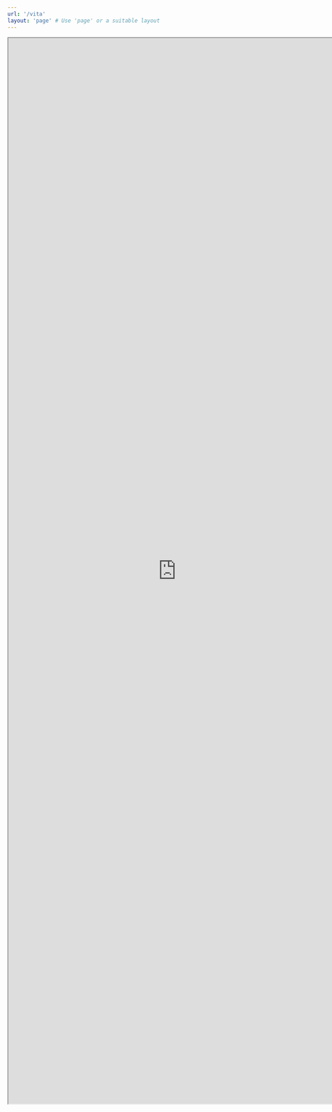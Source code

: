 ```yaml
---
url: '/vita'
layout: 'page' # Use 'page' or a suitable layout
---
```


<iframe src="https://drive.google.com/file/d/1_QNuQNDHVE-NcDiLMfkALu8IkW9dv9nU/preview" width="150%" height="2400px">
  Your browser does not support PDFs. Please download the PDF to view it: 
  <a href="https://drive.google.com/file/d/1_QNuQNDHVE-NcDiLMfkALu8IkW9dv9nU/view?usp=sharing">Download CV</a>.
</iframe>
